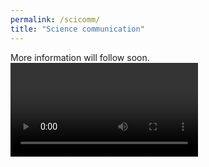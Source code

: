 ```yaml
---
permalink: /scicomm/
title: "Science communication"
---
```


More information will follow soon.
<video>
   <id="imvr14ruOrw&t" provider="youtube">
</video>
